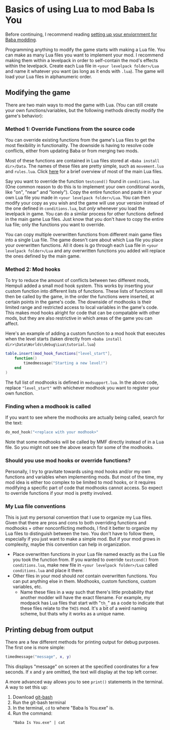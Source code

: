 # Basics of using Lua to mod Baba Is You
Before continuing, I recommend reading [setting up your enviornment for Baba modding](setup.md).


Programming anything to modify the game starts with making a Lua file. You can make as many Lua files you want to implement your mod. I recommend making them within a levelpack in order to self-contain the mod's effects within the levelpack. Create each Lua file in `<your levelpack folder>/Lua` and name it whatever you want (as long as it ends with `.lua`). The game will load your Lua files in alphanumeric order.

## Modifying the game
There are two main ways to mod the game with Lua. (You can still create your own functions/variables, but the following methods directly modify the game's behavior):

### Method 1: Override Functions from the source code
You can override existing functions from the game's Lua files to get the most flexibility in functionality. The downside is having to resolve code conflicts, either from updating Baba or from merging two mods. 

Most of these functions are contained in Lua files stored at `<Baba install dir>/Data`. The names of these files are pretty simple, such as `movement.lua` and `rules.lua`. Click [here](../references/lua%20files.md) for a brief overview of most of the main Lua files.

Say you want to override the function `testcond()` found in `conditions.lua` (One common reason to do this is to implement your own conditional words, like "on", "near" and "lonely"). Copy the entire function and paste it in your own Lua file you made in `<your levelpack folder>/Lua`. You can then modify your copy as you wish and the game will use your version instead of the one defined in `conditions.lua`, but *only* whenever you load the levelpack in game. You can do a similar process for other functions defined in the main game Lua files. Just know that you don't have to copy the entire lua file; only the functions you want to override.

You can copy multiple overwritten functions from different main game files into a single Lua file. The game doesn't care about which Lua file you place your overwritten functions. All it does is go through each Lua file in `<your levelpack folder>/Lua` and any overwritten functions you added will replace the ones defined by the main game.

### Method 2: Mod hooks
To try to reduce the amount of conflicts between two different mods, Hempuli added a small mod hook system. This works by inserting your custom function into different lists of functions. These lists of functions will then be called by the game, in the order the functions were inserted, at certain points in the game's code. The downside of modhooks is their limited range and restricted access to local variables in the game's code. This makes mod hooks alright for code that can be compatable with other mods, but they are also restrictive in which areas of the game you can affect.

Here's an example of adding a custom function to a mod hook that executes when the level starts (taken directly from `<baba install dir>\Data\Worlds\debug\Lua\tutorial.lua`)

```lua
table.insert(mod_hook_functions["level_start"],
	function()
		timedmessage("Starting a new level!")
	end
)
```
The full list of modhooks is defined in `modsupport.lua`. In the above code, replace `"level_start"` with whichever modhook you want to register your own function.

### Finding when a modhook is called
If you want to see where the modhooks are actually being called, search for the text:
```lua
do_mod_hook("<replace with your modhook>"
```
Note that some modhooks will be called by MMF directly instead of in a Lua file. So you might not see the above search for some of the modhooks.


### Should you use mod hooks or override functions?
Personally, I try to gravitate towards using mod hooks and/or my own functions and variables when implementing mods. But most of the time, my mod idea is either too complex to be limited to mod hooks, or it requires modifying a specific part of code that modhooks cannot access. So expect to override functions if your mod is pretty involved.


### My Lua file conventions
This is just my personal convention that I use to organize my Lua files. Given that there are pros and cons to both overriding functions and modhooks + other nonconflicting methods, I find it better to organize my Lua files to distinguish between the two. You don't have to follow them, especially if you just want to make a simple mod. But if your mod grows in complexity, maybe this convention can help in organization.

- Place overwritten functions in your Lua file named exactly as the Lua file you took the function from. If you wanted to override `testcond()` from `conditions.lua`, make new file in `<your levelpack folder>/Lua` called `conditions.lua` and place it there.
- Other files in your mod should *not* contain overwritten functions. You can put anything else in them. Modhooks, custom functions, custom variables, etc. 
  - Name these files in a way such that there's little probability that another modder will have the exact filename. For example, my modpack has Lua files that start with "`th_`" as a code to indicate that these files relate to the `THIS` mod. It's a bit of a weird naming scheme, but thats why it works as a unique name.
  
## Printing debug from output
There are a few different methods for printing output for debug purposes. The first one is more simple:

```lua
timedmessage("message", x, y)
```
This displays "message" on screen at the specified coordinates for a few seconds. If x and y are omitted, the text will display at the top left corner.

A more advanced way allows you to see `print()` statements in the terminal. A way to set this up:
1) Download [git-bash](https://git-scm.com/downloads)
2) Run the git-bash terminal
3) In the terminal, `cd` to where "Baba Is You.exe" is.
4) Run the command:
	```
	"Baba Is You.exe" | cat
	```